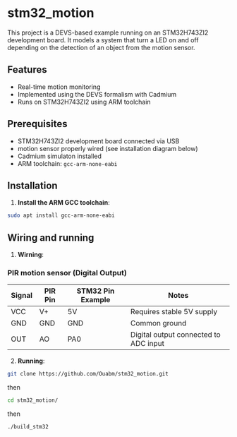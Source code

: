 # stm32_motion
This project is a DEVS-based example running on an STM32H743ZI2 development board. It models a system that turn a LED on and off depending on the detection of an object from the motion sensor.

## Features

- Real-time motion monitoring
- Implemented using the DEVS formalism with Cadmium
- Runs on STM32H743ZI2 using ARM toolchain

## Prerequisites

- STM32H743ZI2 development board connected via USB
- motion sensor properly wired (see installation diagram below)
- Cadmium simulaton installed
- ARM toolchain: `gcc-arm-none-eabi`

## Installation

1. **Install the ARM GCC toolchain**:

```bash
sudo apt install gcc-arm-none-eabi
```
## Wiring and running 
1. **Wirning**:

### PIR motion sensor  (Digital Output)

| Signal | PIR Pin    | STM32 Pin Example | Notes                                  |
|--------|------------|-------------------|--------------------------------------- |
| VCC    | V+         | 5V                | Requires stable 5V supply              |
| GND    | GND        | GND               | Common ground                          |
| OUT    | AO         | PA0               | Digital output connected to ADC input  |


2. **Running**:

```bash
git clone https://github.com/Ouabm/stm32_motion.git
```
  then
```bash
cd stm32_motion/
```
  then
```bash
./build_stm32
```
